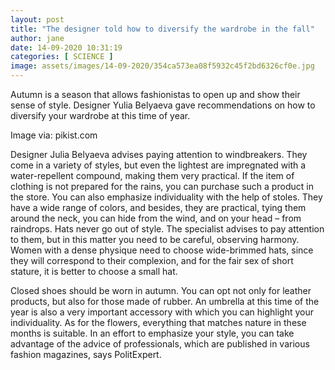 ```yaml
---
layout: post
title: "The designer told how to diversify the wardrobe in the fall"
author: jane 
date: 14-09-2020 10:31:19 
categories: [ SCIENCE ] 
image: assets/images/14-09-2020/354ca573ea08f5932c45f2bd6326cf0e.jpg
---
```

Autumn is a season that allows fashionistas to open up and show their sense of style. Designer Yulia Belyaeva gave recommendations on how to diversify your wardrobe at this time of year.

Image via: pikist.com

Designer Julia Belyaeva advises paying attention to windbreakers. They come in a variety of styles, but even the lightest are impregnated with a water-repellent compound, making them very practical. If the item of clothing is not prepared for the rains, you can purchase such a product in the store. You can also emphasize individuality with the help of stoles. They have a wide range of colors, and besides, they are practical, tying them around the neck, you can hide from the wind, and on your head – from raindrops. Hats never go out of style. The specialist advises to pay attention to them, but in this matter you need to be careful, observing harmony. Women with a dense physique need to choose wide-brimmed hats, since they will correspond to their complexion, and for the fair sex of short stature, it is better to choose a small hat.

Closed shoes should be worn in autumn. You can opt not only for leather products, but also for those made of rubber. An umbrella at this time of the year is also a very important accessory with which you can highlight your individuality. As for the flowers, everything that matches nature in these months is suitable. In an effort to emphasize your style, you can take advantage of the advice of professionals, which are published in various fashion magazines, says PolitExpert.